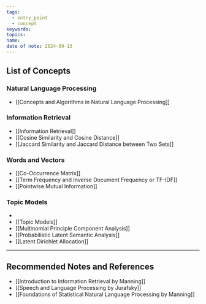 ```yaml
---
tags:
  - entry_point
  - concept
keywords: 
topics: 
name: 
date of note: 2024-09-13
---
```


## List of Concepts

### Natural Language Processing

- [[Concepts and Algorithms in Natural Language Processing]]

### Information Retrieval

- [[Information Retrieval]]
- [[Cosine Similarity and Cosine Distance]]
- [[Jaccard Similarity and Jaccard Distance between Two Sets]]

### Words and Vectors

- [[Co-Occurrence Matrix]]
- [[Term Frequency and Inverse Document Frequency or TF-IDF]]
- [[Pointwise Mutual Information]]

### Topic Models

- 
- [[Topic Models]]
- [[Multinomial Principle Component Analysis]]
- [[Probabilistic Latent Semantic Analysis]]
- [[Latent Dirichlet Allocation]]





-----------
##  Recommended Notes and References


- [[Introduction to Information Retrieval by Manning]]
- [[Speech and Language Processing by Jurafsky]]
- [[Foundations of Statistical Natural Language Processing by Manning]]